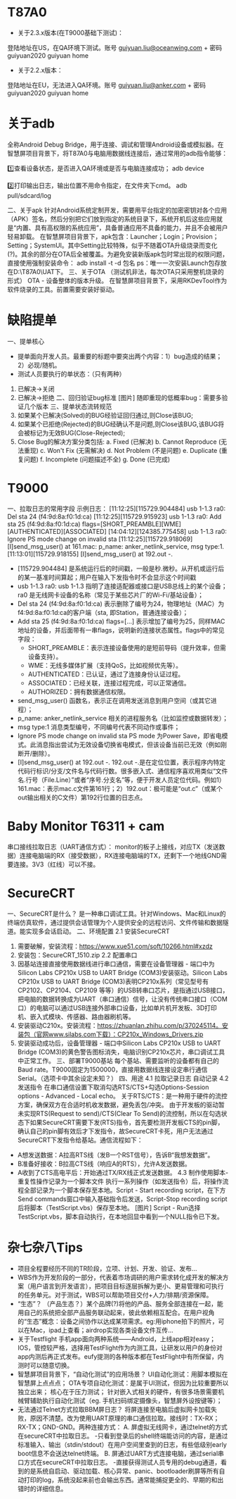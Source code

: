 # T87A0

- 关于2.3.x版本(在T9000基础下测试)：

登陆地址在US，在QA环境下测试。账号 guiyuan.liu@oceanwing.com + 密码 guiyuan2020
guiyuan home

- 关于2.2.x版本：

登陆地址在EU，无法进入QA环境。账号 guiyuan.liu@anker.com + 密码 guiyuan2020
guiyuan home

# 关于adb

全称Android Debug Bridge，用于连接、调试和管理Android设备或模拟器。在智慧屏项目背景下，将T87A0与电脑用数据线连接后，通过常用的adb指令能够：

1️⃣查看设备状态，是否进入QA环境或是否与电脑连接成功；
adb device

2️⃣打印输出日志，输出位置不用命令指定，在文件夹下cmd。
adb pull/sdcard/log

二、关于apk
针对Android系统定制开发，需要用平台指定的加密密钥对各个应用（APK）签名，然后分别把它们放到指定的系统目录下，系统开机后这些应用就是“内置、具有高权限的系统应用”，具备普通应用不具备的能力，并且不会被用户轻易卸载。
在智慧屏项目背景下，apk包含：Launcher；Login；Provision；Setting；SystemUI。其中Setting比较特殊，似乎不随着OTA升级烧录而变化(?)。其余的部分在OTA后全被覆盖。为避免安装新版apk包时常出现的权限问题，直接使用强制安装命令：
adb install -t -d 包名
ps：唯一一次安装Launch包存放在D:\T87A0\UAT下。
三、关于OTA
（测试机非法，每次OTA只采用整机烧录的形式）
OTA - 设备整体的版本升级。
在智慧屏项目背景下，采用RKDevTool作为软件烧录的工具。前置需要安装好驱动。

# 缺陷提单
一、提单核心
- 提单面向开发人员。最重要的标题中要突出两个内容：1）bug造成的结果；2）必现/随机。
- 测试人员要执行的单状态：（只有两种）
1. 已解决->关闭
2. 已解决->拒绝
二、回归验证bug标准
[图片]
随即重现的低概率bug：需要多验证几个版本
三、提单状态流转规范
1. 如果某个已解决(Solved)的BUG经验证回归通过,则Close该BUG;
2. 如果某个已拒绝(Rejected)的BUG经确认不是问题,则Close该BUG,该BUG将会被标记为无效BUG(Close-Rejected);
3. Close Bug的解决方案分类包括:
  a. Fixed (已解决)
  b. Cannot Reproduce (无法重现)
  c. Won't Fix (无需解决)
  d. Not Problem (不是问题)
  e. Duplicate (重复问题)
  f. Incomplete (问题描述不全)
  g. Done (已完成)

# T9000
一、拉取日志的常用字段
示例日志：
[11:12:25][115729.904484] usb 1-1.3 ra0: Del sta 24 (f4:9d:8a:f0:1d:ca)
[11:12:25][115729.915923] usb 1-1.3 ra0: Add sta 25 (f4:9d:8a:f0:1d:ca) flags=[SHORT_PREAMBLE][WME][AUTHENTICATED][ASSOCIATED]
[14:04:12][124385.775458] usb 1-1.3 ra0: Ignore PS mode change on invalid sta
[11:12:25][115729.918069] [I]send_msg_user() at 161.mac: p_name: anker_netlink_service, msg type:1.
[11:13:01][115729.918155] [I]send_msg_user() at 192.out -.
- [115729.904484]
是系统运行后的时间戳，一般是秒.微秒。从开机或运行后的某一基准时间算起；用户在输入下发指令时不会显示这个时间戳
- usb 1-1.3 ra0:
usb 1-1.3 指明了连接适配器或接口是USB总线上的某个设备；ra0 是无线网卡设备的名称（常见于某些芯片厂的Wi-Fi/基站设备）；
- Del sta 24 (f4:9d:8a:f0:1d:ca)
表示删除了编号为24，物理地址（MAC）为f4:9d:8a:f0:1d:ca的客户端（sta, 即Station，普通连接设备）；
- Add sta 25 (f4:9d:8a:f0:1d:ca) flags=[...]
表示增加了编号为25，同样MAC地址的设备，并后面带有一串flags，说明新的连接状态属性。flags中的常见字段：
  - SHORT_PREAMBLE：表示连接设备使用的是短前导码（提升效率，但需设备支持）。
  - WME：无线多媒体扩展（支持QoS，比如视频优先等）。
  - AUTHENTICATED：已认证，通过了连接身份认证过程。
  - ASSOCIATED：已经关联，连接过程完成，可以正常通信。
  - AUTHORIZED：拥有数据通信权限。
- send_msg_user()
函数名，表示正在调用发送消息到用户空间（或其它进程）；
- p_name: anker_netlink_service
相关的进程服务名（比如监控或数据转发）；
- msg type:1
消息类型编号，不同编号代表不同动作或事件；
- Ignore PS mode change on invalid sta
PS mode 为Power Save，即省电模式。此消息指出尝试为无效设备切换省电模式，但该设备当前已无效（例如刚断开/删除）。
- [I]send_msg_user() at 192.out -.
192.out -.是在定位位置，表示程序内特定代码行标识/分支/文件名与代码行数。很多嵌入式、通信程序喜欢用类似“文件名.行号（File.Line）”或者“序号.分支名”等，便于开发人员定位代码。例如1）161.mac：表示mac.c文件第161行；2）192.out：极可能是“out.c”（或某个out输出相关的C文件）第192行位置的日志点。

# Baby Monitor T6311 + cam
串口接线拉取日志（UART通信方式）：
monitor的板子上接线，对应TX（发送数据）连接电脑端的RX（接受数据），RX连接电脑端的TX，还剩下一个地线GND需要连接。3V3（红线）可以不接。
# SecureCRT
一、SecureCRT是什么？
是一种串口调试工具。针对Windows、Mac和Linux的终端仿真软件，通过提供会话管理为个人提供安全的远程访问、文件传输和数据隧道。能实现多会话启动。
二、环境配置
2.1 安装SecureCRT
1. 需要破解，安装流程：https://www.xue51.com/soft/10266.html#xzdz
2. 安装包：SecureCRT_1510.zip
2.2 配置串口
1. 因基站连接直接使用数据线进行串口通信，需要在设备管理器 - 端口中为Silicon Labs CP210x USB to UART Bridge (COM3)安装驱动。Silicon Labs CP210x USB to UART Bridge (COM3)表明CP210x系列（常见型号有 CP2102、CP2104、CP2109 等等）的USB转串口芯片，是指通过USB接口，把电脑的数据转换成为UART（串口通信）信号，让没有传统串口接口（COM口）的电脑可以通过USB连接外部串口设备，比如单片机开发板、3D打印机、嵌入式模块、传感器、路由器刷机等。
2. 安装驱动C210x。安装流程：https://zhuanlan.zhihu.com/p/370245114。安装包（官网www.silabs.com下载）：CP210x_Windows_Drivers.zip
3. 安装驱动成功后，设备管理器 - 端口中Silicon Labs CP210x USB to UART Bridge (COM3)的黄色警告图标消失，电脑识别CP210x芯片，串口调试工具中正常工作。
三、部署T9000基站
每个基站、需要监听的设备都有自己的Baud rate。T9000固定为1500000，直接用数据线连接设定串行通信Serial。（选项卡中其余设定未知？）
四、用途
4.1 拉取记录日志
自动记录
4.2 发送指令
在串口通信设置下取消勾选RTS/CTS+勾选Options-Session options - Advanced - Local echo。
关于RTS/CTS：是一种用于硬件的流控方案，确保双方在合适时机收发数据，避免丢包/冲突。
由于开发板的驱动暂未实现RTS(Request to send)/CTS(Clear To Send)的流控制，所以在勾选状态下如果SecureCRT需要下发(RTS)指令，首先要检测开发板CTS的pin脚，确认自己的pin脚有效后才下发指令，故SecureCRT卡死，用户无法通过SecureCRT下发指令给基站。通信流程如下：
- A想发送数据：A拉高RTS线（发B一个RST信号），告诉B“我想发数据”。
- B准备好接收：B拉高CTS线（响应A的RTS），允许A发送数据。
- A收到了CTS高电平后：开始通过TX/RX线正式发送数据。
4.3 制作使用脚本-重复性操作记录为一个脚本文件
执行一系列操作（如发送指令）后，将操作流程全部记录为一个脚本保存至本地。Script - Start recording script，在下方Send commands窗口中输入基础指令后发送，Script-Stop recording script后将脚本（TestScript.vbs）保存至本地。
[图片]
Script - Run选择TestScript.vbs，脚本自动执行，在本地回显中看到一个NULL指令已下发。

# 杂七杂八Tips
- 项目全程要经历不同的TR阶段，立项、计划、开发、验证、发布...
- WBS作为开发阶段的一部分，代表着市场调研的用户需求转化成开发的解决方案（用户语言到开发语言），把项目目标逐层拆解为更小、更易管理和可执行的任务单元。对于测试，WBS可以帮助项目交付+人力/排期/资源保障。
- “生态”？
（产品生态？）某个品牌(?)将他的产品、服务全部连接在一起，能用自己的系统把全部产品服务联动起来，彼此依赖相互配合。在用户视角的“生态”概念：设备之间协作以达成某项需求。eg:用iphone拍下的照片，可以在Mac，ipad上查看；airdrop实现各类设备文件互传...
- 关于Testflight
手机app面向两种系统——Android，上线app相对easy；IOS，管控较严格，选择用TestFlight作为内测工具，让研发以用户的身份对app内测后再正式发布。eufy提测的各种版本都在TestFlight中有所保留，内测时可以随意切换。
- 智慧屏项目背景下，“自动化测试”的应用场景？
UI自动化测试：用脚本模拟在智慧屏上点点点；
OTA专项自动化测试：是属于UI测试，但因为比较重要所以独立出来；
核心在于压力测试；
针对嵌入式相关的硬件，有很多场景需要机械臂辅助执行自动化测试（eg. 手机扫码绑定摄像头，智慧屏外设按键等）；
- 无法通过Telnet方式拉取BBM屏日志？
将屏连接至电脑后虚拟网卡加载失败，原因不清楚。改为使用UART原理的串口通信拉取。接线时：TX-RX；RX-TX；GND-GND。两种连接方式：
A. 屏虚拟无线网卡，通过telnet的方式在secureCRT中拉取日志。
   -只看到登录后的shell终端能访问的内容，是通过标准输入、输出（stdin/stdout）在用户空间里查到的日志，有些低级别early boot信息不会送达telnet终端。
B. 屏通过UART方式连接电脑，通过serial串口方式在secureCRT中拉取日志。
   -直接获得测试人员专用的debug通道，看到的是系统自启动、驱动加载、核心异常、panic、bootloader刷屏等所有自动打印的log，系统没起来前也会输出东西。通常能捕捉更全的、早期的和出错时的详细信息。

